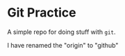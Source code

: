 # Git Practice

A simple repo for doing stuff with `git`.

I have renamed the "origin" to "github"


